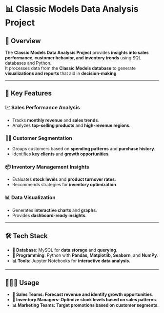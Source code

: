 # 📊 **Classic Models Data Analysis Project**

## 📝 **Overview**  
The **Classic Models Data Analysis Project** provides **insights into sales performance, customer behavior, and inventory trends** using SQL databases and Python.  
It processes data from the **Classic Models database** to generate **visualizations and reports** that aid in **decision-making**.  

---

## 🚀 **Key Features**  
### 📈 **Sales Performance Analysis**  
- Tracks **monthly revenue** and **sales trends**.  
- Analyzes **top-selling products** and **high-revenue regions**.  

### 🧑‍💼 **Customer Segmentation**  
- Groups customers based on **spending patterns** and **purchase history**.  
- Identifies **key clients** and **growth opportunities**.  

### 📦 **Inventory Management Insights**  
- Evaluates **stock levels** and **product turnover rates**.  
- Recommends strategies for **inventory optimization**.  

### 📊 **Data Visualization**  
- Generates **interactive charts** and **graphs**.  
- Provides **dashboard-ready insights**.  

---

## 🛠 **Tech Stack**  
- **💾 Database**: MySQL for **data storage** and **querying**.  
- **🐍 Programming**: Python with **Pandas, Matplotlib, Seaborn**, and **NumPy**.  
- **📊 Tools**: Jupyter Notebooks for **interactive data analysis**.  

---


## 🧑‍🤝‍🧑 Usage  
- **💾 Sales Teams: Forecast revenue and identify growth opportunities**.  
- **🐍 Inventory Managers: Optimize stock levels based on sales patterns**.  
- **📊 Marketing Teams: Target promotions based on customer segments**.  



